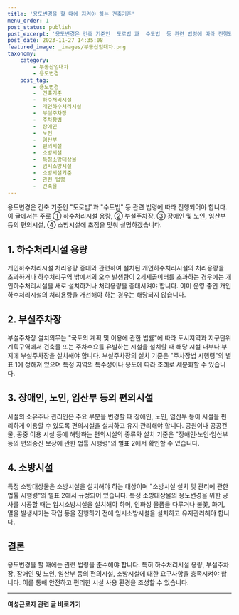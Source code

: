 ```yaml
---
title: '용도변경을 할 때에 지켜야 하는 건축기준'
menu_order: 1
post_status: publish
post_excerpt: '용도변경은 건축 기준인  도로법 과  수도법  등 관련 법령에 따라 진행되어야 합니다. 이 글에서는 주로 ① 하수처리시설 용량, ② 부설주차장, ③ 장애인 및 노인, 임산부 등의 편의시설, ④ 소방시설에 초점을 맞춰 설명하겠습니다.'
post_date: 2023-11-27 14:35:08
featured_image: _images/부동산임대차.png
taxonomy:
    category:
        - 부동산임대차
        - 용도변경
    post_tag:
        - 용도변경
        -  건축기준
        -  하수처리시설
        -  개인하수처리시설
        -  부설주차장
        -  주차장법
        -  장애인
        -  노인
        -  임산부
        -  편의시설
        -  소방시설
        -  특정소방대상물
        -  임시소방시설
        -  소방시설기준
        -  관련 법령
        -  건축물
---
```



용도변경은 건축 기준인 "도로법"과 "수도법" 등 관련 법령에 따라 진행되어야 합니다. 이 글에서는 주로 ① 하수처리시설 용량, ② 부설주차장, ③ 장애인 및 노인, 임산부 등의 편의시설, ④ 소방시설에 초점을 맞춰 설명하겠습니다. 

## 1. 하수처리시설 용량
개인하수처리시설 처리용량 증대와 관련하여 설치된 개인하수처리시설의 처리용량을 초과하거나 하수처리구역 밖에서의 오수 발생량이 2세제곱미터를 초과하는 경우에는 개인하수처리시설을 새로 설치하거나 처리용량을 증대시켜야 합니다. 이미 운영 중인 개인하수처리시설의 처리용량을 개선해야 하는 경우는 해당되지 않습니다.

## 2. 부설주차장
부설주차장 설치의무는 "국토의 계획 및 이용에 관한 법률"에 따라 도시지역과 지구단위계획구역에서 건축물 또는 주차수요를 유발하는 시설을 설치할 때 해당 시설 내부나 부지에 부설주차장을 설치해야 합니다. 부설주차장의 설치 기준은 "주차장법 시행령"의 별표 1에 정해져 있으며 특정 지역의 특수성이나 용도에 따라 조례로 세분화할 수 있습니다.

## 3. 장애인, 노인, 임산부 등의 편의시설
시설의 소유주나 관리인은 주요 부분을 변경할 때 장애인, 노인, 임산부 등이 시설을 편리하게 이용할 수 있도록 편의시설을 설치하고 유지·관리해야 합니다. 공원이나 공공건물, 공중 이용 시설 등에 해당하는 편의시설의 종류와 설치 기준은 "장애인·노인·임산부 등의 편의증진 보장에 관한 법률 시행령"의 별표 2에서 확인할 수 있습니다.

## 4. 소방시설
특정 소방대상물은 소방시설을 설치해야 하는 대상이며 "소방시설 설치 및 관리에 관한 법률 시행령"의 별표 2에서 규정되어 있습니다. 특정 소방대상물의 용도변경을 위한 공사를 시공할 때는 임시소방시설을 설치해야 하며, 인화성 물품을 다루거나 불꽃, 화기, 열을 발생시키는 작업 등을 진행하기 전에 임시소방시설을 설치하고 유지관리해야 합니다.

## 결론
용도변경을 할 때에는 관련 법령을 준수해야 합니다. 특히 하수처리시설 용량, 부설주차장, 장애인 및 노인, 임산부 등의 편의시설, 소방시설에 대한 요구사항을 충족시켜야 합니다. 이를 통해 안전하고 편리한 시설 사용 환경을 조성할 수 있습니다.
<!-- wp:separator -->
<hr class="wp-block-separator has-alpha-channel-opacity"/>
<!-- /wp:separator -->

<!-- wp:group {"backgroundColor":"base","layout":{"type":"constrained"}} -->
<div class="wp-block-group has-base-background-color has-background"><!-- wp:paragraph {"align":"center","fontSize":"medium"} -->
<p class="has-text-align-center has-large-font-size"><strong>여성근로자 관련 글 바로가기</strong></p>
<!-- /wp:paragraph -->


<!-- wp:latest-posts
{"categories":[{"id":10991,"count":19,"description":"","link":"https://uknowlaw.com/category/%ec%97%ac%ec%84%b1%ea%b7%bc%eb%a1%9c%ec%9e%90/","name":"여성근로자","slug":"여성근로자","taxonomy":"category","parent":0,"meta":[],"_links":{"self":[{"href":"https://uknowlaw.com/wp-json/wp/v2/categories/10991"}],"collection":[{"href":"https://uknowlaw.com/wp-json/wp/v2/categories"}],"about":[{"href":"https://uknowlaw.com/wp-json/wp/v2/taxonomies/category"}],"wp:post_type":[{"href":"https://uknowlaw.com/wp-json/wp/v2/posts?categories=10991"}],"curies":[{"name":"wp","href":"https://api.w.org/{rel}","templated":true}]}}],"postsToShow":100,"excerptLength":28,"postLayout":"grid","columns":2,"featuredImageAlign":"left","featuredImageSizeSlug":"large","fontSize":"small"} /--></div>
<!-- /wp:group -->